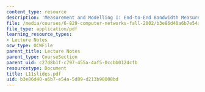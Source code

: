 ```yaml
---
content_type: resource
description: 'Measurement and Modelling I: End-to-End Bandwidth Measurements'
file: /media/courses/6-829-computer-networks-fall-2002/b3e86d40a6b7e54a5d89d213b98008bd_L11slides.pdf
file_type: application/pdf
learning_resource_types:
- Lecture Notes
ocw_type: OCWFile
parent_title: Lecture Notes
parent_type: CourseSection
parent_uid: c27d8b1f-c797-455a-4af5-0ccbb0124cfb
resourcetype: Document
title: L11slides.pdf
uid: b3e86d40-a6b7-e54a-5d89-d213b98008bd
---
```

